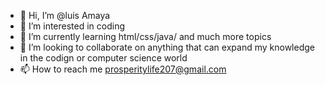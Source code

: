 - 👋 Hi, I’m @luis Amaya
- 👀 I’m interested in coding
- 🌱 I’m currently learning html/css/java/ and much more topics
- 💞️ I’m looking to collaborate on anything that can expand my knowledge in the codign or computer science world
- 📫 How to reach me prosperitylife207@gmail.com

<!---
halocyberparts/halocyberparts is a ✨ special ✨ repository because its `README.md` (this file) appears on your GitHub profile.
You can click the Preview link to take a look at your changes.
--->

